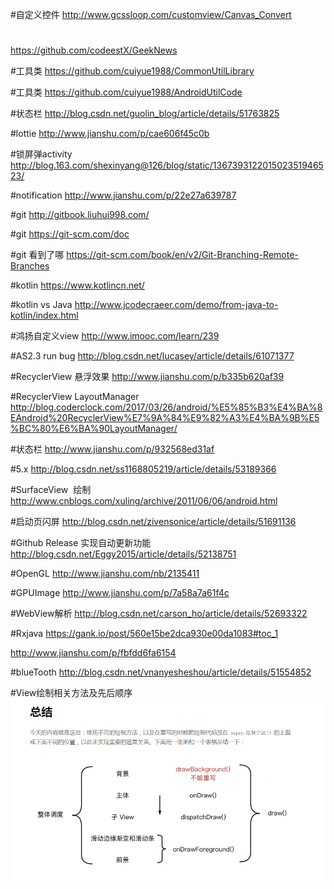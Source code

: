 
#自定义控件
http://www.gcssloop.com/customview/Canvas_Convert

#
https://github.com/codeestX/GeekNews

#工具类
https://github.com/cuiyue1988/CommonUtilLibrary

#工具类
https://github.com/cuiyue1988/AndroidUtilCode

#状态栏
http://blog.csdn.net/guolin_blog/article/details/51763825

#lottie
http://www.jianshu.com/p/cae606f45c0b

#锁屏弹activity
http://blog.163.com/shexinyang@126/blog/static/136739312201502351946523/

#notification
http://www.jianshu.com/p/22e27a639787

#git
http://gitbook.liuhui998.com/

#git
https://git-scm.com/doc

#git 看到了哪
https://git-scm.com/book/en/v2/Git-Branching-Remote-Branches

#kotlin
https://www.kotlincn.net/

#kotlin vs Java
http://www.jcodecraeer.com/demo/from-java-to-kotlin/index.html

#鸿扬自定义view
http://www.imooc.com/learn/239


#AS2.3 run bug
http://blog.csdn.net/lucasey/article/details/61071377

#RecyclerView 悬浮效果
http://www.jianshu.com/p/b335b620af39

#RecyclerView LayoutManager
http://blog.coderclock.com/2017/03/26/android/%E5%85%B3%E4%BA%8EAndroid%20RecyclerView%E7%9A%84%E9%82%A3%E4%BA%9B%E5%BC%80%E6%BA%90LayoutManager/

#状态栏
http://www.jianshu.com/p/932568ed31af

#5.x
http://blog.csdn.net/ss1168805219/article/details/53189366

#SurfaceView  绘制
http://www.cnblogs.com/xuling/archive/2011/06/06/android.html

#启动页闪屏
http://blog.csdn.net/zivensonice/article/details/51691136

#Github Release 实现自动更新功能
http://blog.csdn.net/Eggy2015/article/details/52138751

#OpenGL
http://www.jianshu.com/nb/2135411

#GPUImage
http://www.jianshu.com/p/7a58a7a61f4c

#WebView解析
http://blog.csdn.net/carson_ho/article/details/52693322

#Rxjava
https://gank.io/post/560e15be2dca930e00da1083#toc_1

http://www.jianshu.com/p/fbfdd6fa6154

#blueTooth
http://blog.csdn.net/vnanyesheshou/article/details/51554852

#View绘制相关方法及先后顺序
![View绘制相关方法及先后顺序](_hencoder_view_draw.png)
